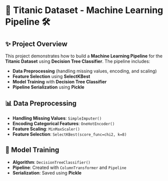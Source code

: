 # 🌊 Titanic Dataset - Machine Learning Pipeline 🛠️

## ✨ Project Overview
This project demonstrates how to build a **Machine Learning Pipeline** for the **Titanic Dataset** using **Decision Tree Classifier**. The pipeline includes:

- **Data Preprocessing** (handling missing values, encoding, and scaling)
- **Feature Selection** using **SelectKBest**
- **Model Training** with **Decision Tree Classifier**
- **Pipeline Serialization** using **Pickle**

## 📊 Data Preprocessing
- **Handling Missing Values**: `SimpleImputer()`
- **Encoding Categorical Features**: `OneHotEncoder()`
- **Feature Scaling**: `MinMaxScaler()`
- **Feature Selection**: `SelectKBest(score_func=chi2, k=8)`

## 🧠 Model Training
- **Algorithm**: `DecisionTreeClassifier()`
- **Pipeline**: Created with `ColumnTransformer` and `Pipeline`
- **Serialization**: Saved using **Pickle**  
